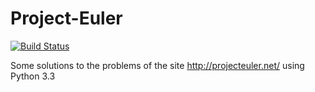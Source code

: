 Project-Euler
=============  
[![Build Status](https://travis-ci.org/Mulder90/Project-Euler.png?branch=master)](https://travis-ci.org/Mulder90/Project-Euler)

Some solutions to the problems of the site http://projecteuler.net/ using Python 3.3
